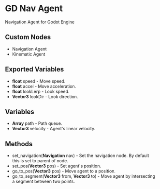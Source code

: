 # GD Nav Agent
Navigation Agent for Godot Engine

## Custom Nodes
- Navigation Agent
- Kinematic Agent

## Exported Variables
- **float** speed - Move speed.
- **float** accel - Move acceleration.
- **float** lookLerp - Look speed.
- **Vector3** lookDir - Look direction.

## Variables
- **Array** path - Path queue.
- **Vector3** velocity - Agent's linear velocity.

## Methods
- set_navigation(**Navigation** nav) - Set the navigation node. By default this is set to parent of node.
- set_pos(**Vector3** pos) - Set agent's position.
- go_to_pos(**Vector3** pos) - Move agent to a position.
- go_to_segment(**Vector3** from, **Vector3** to) - Move agent by intersecting a segment between two points.

